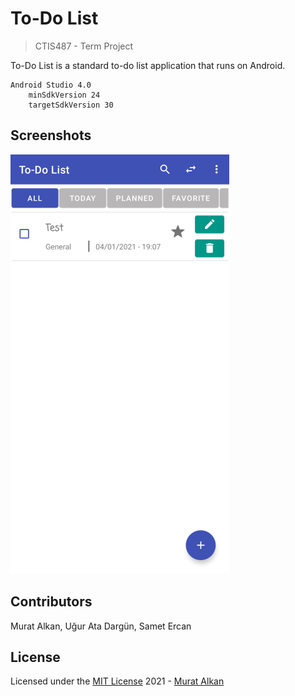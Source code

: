 # To-Do List
> CTIS487 - Term Project

To-Do List is a standard to-do list application that runs on Android.

    Android Studio 4.0
        minSdkVersion 24
        targetSdkVersion 30
        
## Screenshots

<kbd>
    
![Main01](/assets/main.png)
    
</kbd>

## Contributors
Murat Alkan, Uğur Ata Dargün, Samet Ercan

## License
Licensed under the [MIT License](LICENSE) 2021 - [Murat Alkan](https://github.com/muratalkan)

